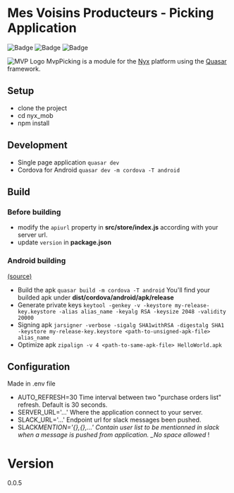 # Mes Voisins Producteurs - Picking Application

![Badge](https://img.shields.io/badge/version-1.0.0-green)
![Badge](https://img.shields.io/badge/made_with-vue.js-informational)
![Badge](https://img.shields.io/badge/made_with-Quasar-informational)

![MVP Logo](https://www.pointlocal.fr/wp-content/uploads/2019/02/Mes-Voisins-Producteurs_4.jpg)
MvpPicking is a module for the [Nyx](https://github.com/snuids/nyx) platform using the [Quasar](https://quasar.dev/) framework.

## Setup

- clone the project
- cd nyx_mob
- npm install

## Development

- Single page application
  `quasar dev`
- Cordova for Android
  `quasar dev -m cordova -T android`

## Build

### Before building

- modify the `apiurl` property in **src/store/index.js** according with your server url.
- update `version` in **package.json**

### Android building

[(source)](https://quasar.dev/quasar-cli/developing-cordova-apps/publishing-to-store)

- Build the apk
  `quasar build -m cordova -T android`
  You'll find your builded apk under **dist/cordova/android/apk/release**
- Generate private keys
  `keytool -genkey -v -keystore my-release-key.keystore -alias alias_name -keyalg RSA -keysize 2048 -validity 20000`
- Signing apk
  `jarsigner -verbose -sigalg SHA1withRSA -digestalg SHA1 -keystore my-release-key.keystore <path-to-unsigned-apk-file> alias_name`
- Optimize apk
  `zipalign -v 4 <path-to-same-apk-file> HelloWorld.apk`

## Configuration

Made in .env file

- AUTO_REFRESH=30
  Time interval between two "purchase orders list" refresh. Default is 30 seconds.
- SERVER_URL='...'
  Where the application connect to your server.
- SLACK_URL='...'
  Endpoint url for slack messages been pushed.
- SLACK*MENTION='{},{},...'
  Contain user list to be mentionned in slack when a message is pushed from application. \_No space allowed* !

# Version

0.0.5
